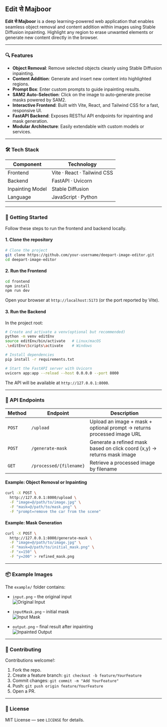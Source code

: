 ## Edit से Majboor

**Edit से Majboor** is a deep learning–powered web application that enables seamless object removal and content addition within images using Stable Diffusion inpainting. Highlight any region to erase unwanted elements or generate new content directly in the browser.

---

### 🔍 Features

- **Object Removal**: Remove selected objects cleanly using Stable Diffusion inpainting.
- **Content Addition**: Generate and insert new content into highlighted regions.
- **Prompt Box**: Enter custom prompts to guide inpainting results.
- **SAM2 Auto‐Selection**: Click on the image to auto‐generate precise masks powered by SAM2.
- **Interactive Frontend**: Built with Vite, React, and Tailwind CSS for a fast, responsive UI.
- **FastAPI Backend**: Exposes RESTful API endpoints for inpainting and mask generation.
- **Modular Architecture**: Easily extendable with custom models or services.

---

### 🛠️ Tech Stack

| Component        | Technology                  |
| ---------------- | --------------------------- |
| Frontend         | Vite · React · Tailwind CSS |
| Backend          | FastAPI · Uvicorn           |
| Inpainting Model | Stable Diffusion            |
| Language         | JavaScript · Python         |

---

### 🚀 Getting Started

Follow these steps to run the frontend and backend locally.

#### 1. Clone the repository

```bash
# Clone the project
git clone https://github.com/your-username/deepart-image-editor.git
cd deepart-image-editor
```

#### 2. Run the Frontend

```bash
cd frontend
npm install
npm run dev
```

Open your browser at `http://localhost:5173` (or the port reported by Vite).

#### 3. Run the Backend

In the project root:

```bash
# Create and activate a venv(optional but recommended)
python -m venv editEnv
source editEnv/bin/activate   # Linux/macOS
.\editEnv\Scripts\activate    # Windows

# Install dependencies
pip install -r requirements.txt

# Start the FastAPI server with Uvicorn
uvicorn app:app --reload --host 0.0.0.0 --port 8000
```

The API will be available at `http://127.0.0.1:8000`.

---

### 📡 API Endpoints

| Method | Endpoint                | Description                                                             |
| ------ | ----------------------- | ----------------------------------------------------------------------- |
| `POST` | `/upload`               | Upload an image + mask + optional prompt → returns processed image URL  |
| `POST` | `/generate-mask`        | Generate a refined mask based on click coord (x,y) → returns mask image |
| `GET`  | `/processed/{filename}` | Retrieve a processed image by filename                                  |

#### Example: Object Removal or Inpainting

```bash
curl -X POST \
  http://127.0.0.1:8000/upload \
  -F "image=@/path/to/image.jpg" \
  -F "mask=@/path/to/mask.png" \
  -F "prompt=remove the car from the scene"
```

#### Example: Mask Generation

```bash
curl -X POST \
  http://127.0.0.1:8000/generate-mask \
  -F "image=@/path/to/image.jpg" \
  -F "mask=@/path/to/initial_mask.png" \
  -F "x=150" \
  -F "y=200" > refined_mask.png
```

---

### 📦 Example Images

The `example/` folder contains:

- `input.png` – the original input  
  ![Original Input](example/input.png)

- `inputMask.png` – initial mask  
  ![Input Mask](example/inputMask.png)

- `output.png` – final result after inpainting  
  ![Inpainted Output](example/output.png)

---

### 🤝 Contributing

Contributions welcome!:

1. Fork the repo.
2. Create a feature branch: `git checkout -b feature/YourFeature`
3. Commit changes: `git commit -m "Add YourFeature"`
4. Push: `git push origin feature/YourFeature`
5. Open a PR.

---

### 📄 License

MIT License — see `LICENSE` for details.
